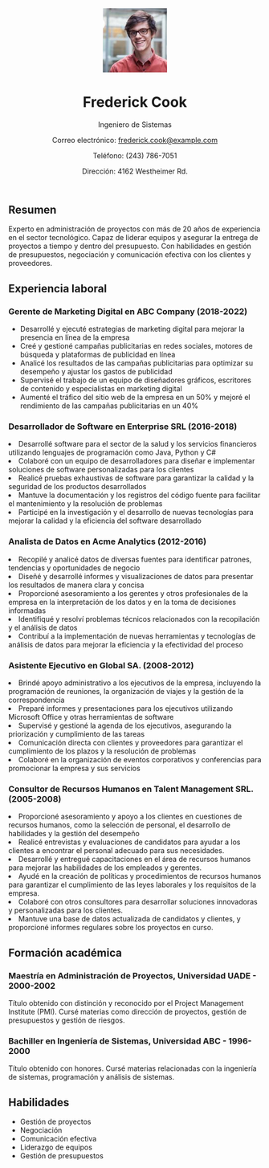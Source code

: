 <!DOCTYPE html>
<html>
    <head>
        <link rel="stylesheet" type="text/css" href="style.css">
    </head>
    <body>
        <header>
    <img src="51.jpg" alt="Foto de Frederick Cook" width="128" height="128">
    <h1>Frederick Cook</h1>
    <p>Ingeniero de Sistemas</p>
    <p>Correo electrónico: <a href="mailto:frederick.cook@example.com">frederick.cook@example.com</a></p>
    <p>Teléfono: (243) 786-7051</p>
    <p>Dirección: 4162 Westheimer Rd.</p>
</header>
            <main>
            <h2>Resumen</h2>
            <p>Experto en administración de proyectos con más de 20 años de experiencia en el sector tecnológico. Capaz de liderar equipos y asegurar la entrega de proyectos a tiempo y dentro del presupuesto. Con habilidades en gestión de presupuestos, negociación y comunicación efectiva con los clientes y proveedores.</p>
            <h2>Experiencia laboral</h2>
            <h3>Gerente de Marketing Digital en ABC Company (2018-2022)</h3>
            <ul>
                    <li>Desarrollé y ejecuté estrategias de marketing digital para mejorar la presencia en línea de la empresa</li>
                    <li>Creé y gestioné campañas publicitarias en redes sociales, motores de búsqueda y plataformas de publicidad en línea   </li>
                    <li>Analicé los resultados de las campañas publicitarias para optimizar su desempeño y ajustar los gastos de publicidad </li>
                    <li>Supervisé el trabajo de un equipo de diseñadores gráficos, escritores de contenido y especialistas en marketing digital </li>
                    <li>Aumenté el tráfico del sitio web de la empresa en un 50% y mejoré el rendimiento de las campañas publicitarias en un 40% </li>
            </ul>
            <h3>Desarrollador de Software en Enterprise SRL (2016-2018)</h3>
            <li>Desarrollé software para el sector de la salud y los servicios financieros utilizando lenguajes de programación como Java, Python y C#</li>
            <li>Colaboré con un equipo de desarrolladores para diseñar e implementar soluciones de software personalizadas para los clientes   </li>
            <li>Realicé pruebas exhaustivas de software para garantizar la calidad y la seguridad de los productos desarrollados    </li>
            <li>Mantuve la documentación y los registros del código fuente para facilitar el mantenimiento y la resolución de problemas</li>
            <li>Participé en la investigación y el desarrollo de nuevas tecnologías para mejorar la calidad y la eficiencia del software desarrollado  </li>
            <h3>Analista de Datos en Acme Analytics (2012-2016)</h3>
            <li>Recopilé y analicé datos de diversas fuentes para identificar patrones, tendencias y oportunidades de negocio  </li>
            <li>Diseñé y desarrollé informes y visualizaciones de datos para presentar los resultados de manera clara y concisa </li>
            <li>Proporcioné asesoramiento a los gerentes y otros profesionales de la empresa en la interpretación de los datos y en la toma de decisiones informadas</li>
            <li>Identifiqué y resolví problemas técnicos relacionados con la recopilación y el análisis de datos </li>
            <li>Contribuí a la implementación de nuevas herramientas y tecnologías de análisis de datos para mejorar la eficiencia y la efectividad del proceso</li>
            <h3>Asistente Ejecutivo en Global SA. (2008-2012)</h3>
            <li>Brindé apoyo administrativo a los ejecutivos de la empresa, incluyendo la programación de reuniones, la organización de viajes y la gestión de la correspondencia</li>
            <li>Preparé informes y presentaciones para los ejecutivos utilizando Microsoft Office y otras herramientas de software </li>
            <li>Supervisé y gestioné la agenda de los ejecutivos, asegurando la priorización y cumplimiento de las tareas     </li>
            <li>Comunicación directa con clientes y proveedores para garantizar el cumplimiento de los plazos y la resolución de problemas </li>
            <li>Colaboré en la organización de eventos corporativos y conferencias para promocionar la empresa y sus servicios  </li>
            <h3>Consultor de Recursos Humanos en Talent Management SRL. (2005-2008)</h3>
            <li>Proporcioné asesoramiento y apoyo a los clientes en cuestiones de recursos humanos, como la selección de personal, el desarrollo de habilidades y la gestión del desempeño</li>
            <li>Realicé entrevistas y evaluaciones de candidatos para ayudar a los clientes a encontrar el personal adecuado para sus necesidades.</li>
            <li>Desarrollé y entregué capacitaciones en el área de recursos humanos para mejorar las habilidades de los empleados y gerentes.  </li>
            <li>Ayudé en la creación de políticas y procedimientos de recursos humanos para garantizar el cumplimiento de las leyes laborales y los requisitos de la empresa.</li>
            <li>Colaboré con otros consultores para desarrollar soluciones innovadoras y personalizadas para los clientes.  </li>
            <li>Mantuve una base de datos actualizada de candidatos y clientes, y proporcioné informes regulares sobre los proyectos en curso.    </li>
            <h2>Formación académica</h2>
            <h3>Maestría en Administración de Proyectos, Universidad UADE - 2000-2002</h3>
            <p>Título obtenido con distinción y reconocido por el Project Management Institute (PMI). Cursé materias como dirección de proyectos, gestión de presupuestos y gestión de riesgos.</p>
            <h3>Bachiller en Ingeniería de Sistemas, Universidad ABC - 1996-2000</h3>
            <p>Título obtenido con honores. Cursé materias relacionadas con la ingeniería de sistemas, programación y análisis de sistemas.</p>
            <h2>Habilidades</h2>
            <ul>
                <li>Gestión de proyectos</li>
                <li>Negociación</li>
                <li>Comunicación efectiva</li>
                <li>Liderazgo de equipos</li>
                <li>Gestión de presupuestos</li>
            </ul>
        </main>
    </body>
</html>

